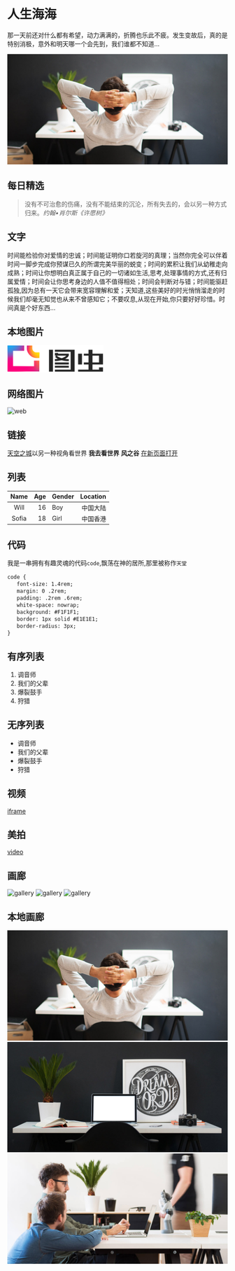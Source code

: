 人生海海
===
那一天前还对什么都有希望，动力满满的，折腾也乐此不疲。发生变故后，真的是特别消极，意外和明天哪一个会先到，我们谁都不知道...

<!-- eedoc {
	"banner":true,
	"create_time":"2019-07-18 21:45",
	"update_time":"2019-10-07 20:01",
	"category":"旅拍",
	"sort":255,
	"cover":"../assets/single-01.jpg",
	"tags":["分镜","人物"]
} eedoc -->

![cover](../assets/single-01.jpg)

## 每日精选
> 没有不可治愈的伤痛，没有不能结束的沉沦，所有失去的，会以另一种方式归来。<cite>约翰•肖尔斯《许愿树》</cite>

## 文字
时间能检验你对爱情的忠诚；时间能证明你口若旋河的真理；当然你完全可以伴着时间一脚步完成你预谋已久的所谓完美华丽的蜕变；时间的累积让我们从幼稚走向成熟；时间让你想明白真正属于自己的一切诸如生活,思考,处理事情的方式,还有归属爱情；时间会让你思考身边的人值不值得相处；时间会判断对与错；时间能驱赶孤独,因为总有一天它会带来宽容理解和爱；天知道,这些美好的时光悄悄溜走的时候我们却毫无知觉也从来不曾感知它；不要叹息,从现在开始,你只要好好珍惜。时间真是个好东西...

## 本地图片
![assets](../assets/tuchong.png)

## 网络图片
![web](http://img.1991th.com/tuchongeter/statics/single-gallery-03.jpg)

## 链接
[天空之城](#)以另一种视角看世界 **我去看世界** **风之谷** [在新页面打开](http://www.baidu.com?target=blank)

## 列表
|Name|Age|Gender|Location|
|:---:|---:|:---|---:|
|Will|16|Boy|中国大陆|
|Sofia|18|Girl|中国香港|

## 代码
我是一串拥有有趣灵魂的代码`code`,飘荡在神的居所,那里被称作`天堂`
```
code {
   font-size: 1.4rem;
   margin: 0 .2rem;
   padding: .2rem .6rem;
   white-space: nowrap;
   background: #F1F1F1;
   border: 1px solid #E1E1E1;
   border-radius: 3px;
}
```

## 有序列表
1. 调音师
2. 我们的父辈
3. 爆裂鼓手
4. 狩猎

## 无序列表
- 调音师
- 我们的父辈
- 爆裂鼓手
- 狩猎

## 视频
[iframe](https://player.bilibili.com/player.html?aid=64229242&cid=111520559&page=1)

## 美拍
[video](https://mvvideoshare1.meitudata.com/56e87e924624c7779.mp4?k=993de5b4fc32644e7d594a638116c9e3&t=5da53729)

## 画廊
![gallery](http://img.1991th.com/tuchongeter/statics/single-gallery-01.jpg)
![gallery](http://img.1991th.com/tuchongeter/statics/single-gallery-02.jpg)
![gallery](http://img.1991th.com/tuchongeter/statics/single-gallery-03.jpg)

## 本地画廊
![gallery](../assets/single-01.jpg)
![gallery](../assets/single-02.jpg)
![gallery](../assets/single-03.jpg)
